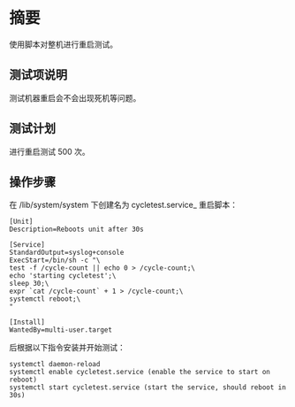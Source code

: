 # 摘要

使用脚本对整机进行重启测试。

## 测试项说明

测试机器重启会不会出现死机等问题。

## 测试计划

进行重启测试 500 次。

## 操作步骤

在 /lib/system/system 下创建名为 cycletest.service_ 重启脚本：

```
[Unit]
Description=Reboots unit after 30s

[Service]
StandardOutput=syslog+console
ExecStart=/bin/sh -c "\
test -f /cycle-count || echo 0 > /cycle-count;\
echo 'starting cycletest';\
sleep 30;\
expr `cat /cycle-count` + 1 > /cycle-count;\
systemctl reboot;\
"

[Install]
WantedBy=multi-user.target
```

后根据以下指令安装并开始测试：

```
systemctl daemon-reload
systemctl enable cycletest.service (enable the service to start on reboot)
systemctl start cycletest.service (start the service, should reboot in 30s)
```
